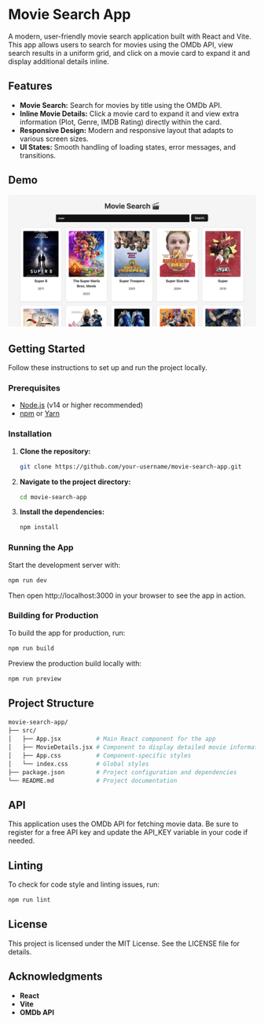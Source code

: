 # Movie Search App

A modern, user-friendly movie search application built with React and Vite. This app allows users to search for movies using the OMDb API, view search results in a uniform grid, and click on a movie card to expand it and display additional details inline.

## Features

- **Movie Search:** Search for movies by title using the OMDb API.
- **Inline Movie Details:** Click a movie card to expand it and view extra information (Plot, Genre, IMDB Rating) directly within the card.
- **Responsive Design:** Modern and responsive layout that adapts to various screen sizes.
- **UI States:** Smooth handling of loading states, error messages, and transitions.

## Demo

![Movie Search App Demo](src/assets/movie-search-app-screenshot.png)

## Getting Started

Follow these instructions to set up and run the project locally.

### Prerequisites

- [Node.js](https://nodejs.org/) (v14 or higher recommended)
- [npm](https://www.npmjs.com/) or [Yarn](https://yarnpkg.com/)

### Installation

1. **Clone the repository:**

   ```bash
   git clone https://github.com/your-username/movie-search-app.git
   ```

2. **Navigate to the project directory:**

   ```bash
   cd movie-search-app
   ```

3. **Install the dependencies:**

   ```bash
   npm install
   ```

### Running the App
   Start the development server with:

   ```bash
   npm run dev
   ```

   Then open http://localhost:3000 in your browser to see the app in action.

### Building for Production
   To build the app for production, run:

   ```bash
   npm run build
   ```

   Preview the production build locally with:
   ```bash
   npm run preview
   ```

## Project Structure
```bash
movie-search-app/
├── src/
│   ├── App.jsx          # Main React component for the app
│   ├── MovieDetails.jsx # Component to display detailed movie information
│   ├── App.css          # Component-specific styles
│   └── index.css        # Global styles
├── package.json         # Project configuration and dependencies
└── README.md            # Project documentation
```

## API
   This application uses the OMDb API for fetching movie data. Be sure to register for a free API key and update the API_KEY variable in your code if needed.

## Linting
   To check for code style and linting issues, run:

   ```bash
   npm run lint
   ```

## License
   This project is licensed under the MIT License. See the LICENSE file for details.

## Acknowledgments
- **React**
- **Vite**
- **OMDb API**